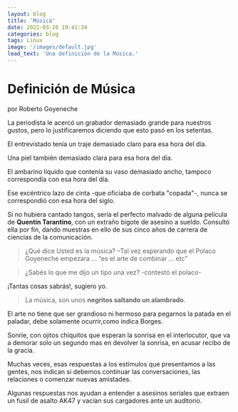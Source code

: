```yaml
---
layout: blog
title: 'Música'
date: 2022-03-26 19:41:34
categories: blog
tags: Linux
image: '/images/default.jpg'
lead_text: 'Una definición de la Música.'
---
```


# Definición de Música

por Roberto Goyeneche

La periodista le acercó un grabador demasiado grande para nuestros gustos, pero lo justificaremos diciendo que esto pasó en los setentas. 

El entrevistado tenía un traje demasiado claro para esa hora del día. 

Una piel también demasiado clara para esa hora del día. 

El ambarino líquido que contenía su vaso demasiado ancho, tampoco correspondía con esa hora del día. 

Ese excéntrico lazo de cinta -que oficiaba de corbata "copada"-, nunca se correspondió con esa hora del siglo. 

Si no hubiera cantado tangos, sería el perfecto malvado de alguna película de **Quentin Tarantino**, con un extraño bigote de asesino a sueldo. Consultó ella por fin, dando muestras en ello de sus cinco años de carrera de ciencias de la comunicación.

> ¿Qué dice Usted es la música? –Tal vez esperando que el Polaco Goyeneche empezara ... “es el arte de combinar ... etc”


> ¿Sabés lo que me dijo un tipo una vez? -contestó el polaco-

¡Tantas cosas sabrás!, sugiero yo.

> La música, son unos **negritos saltando un alambrado**.

El arte no tiene que ser grandioso ni hermoso para pegarnos la patada en el paladar, debe solamente ocurrir,como indica Borges.

Sonríe, con ojitos chiquitos que esperan la sonrisa en el interlocutor, que va a demorar solo un segundo mas en devolver la sonrisa, en acusar recibo de la gracia.

Muchas veces, esas respuestas a los estímulos que presentamos a las gentes, nos indican si debemos continuar las conversaciones, las relaciones o comenzar nuevas amistades.

Algunas respuestas nos ayudan a entender a asesinos seriales que extraen un fusil de asalto AK47 y vacían sus cargadores ante un auditorio.
